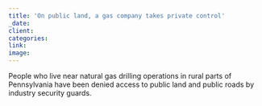 ```yaml
---
title: 'On public land, a gas company takes private control'
_date:
client:
categories:
link:
image:
---
```


People who live near natural gas drilling operations in rural parts of Pennsylvania have been denied access to public land and public roads by industry security guards.